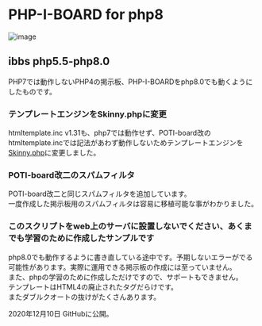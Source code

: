# PHP-I-BOARD for php8

![image](https://user-images.githubusercontent.com/44894014/101713695-7cbde280-3adb-11eb-8a08-b3f862de96d3.png)

## ibbs php5.5-php8.0

PHP7では動作しないPHP4の掲示板、PHP-I-BOARDをphp8.0でも動くようにしたものです。

### テンプレートエンジンをSkinny.phpに変更

htmltemplate.inc v1.31も、php7では動作せず、POTI-board改のhtmltemplate.incでは記法があわず動作しないためテンプレートエンジンを[Skinny.php](http://skinny.sx68.net/)に変更しました。

### POTI-board改二のスパムフィルタ

POTI-board改二と同じスパムフィルタを追加しています。  
一度作成した掲示板用のスパムフィルタは容易に移植可能な事がわかりました。

### このスクリプトをweb上のサーバに設置しないでください、あくまでも学習のために作成したサンプルです

php8.0でも動作するように書き直している途中です。予期しないエラーがでる可能性があります。実際に運用できる掲示板の作成には至っていません。  
また、phpの学習のために作成しただけですので、サポートもできません。  
テンプレートはHTML4の廃止されたタグだらけです。  
またダブルクオートの抜けがたくさんあります。  
  
2020年12月10日 GitHubに公開。
